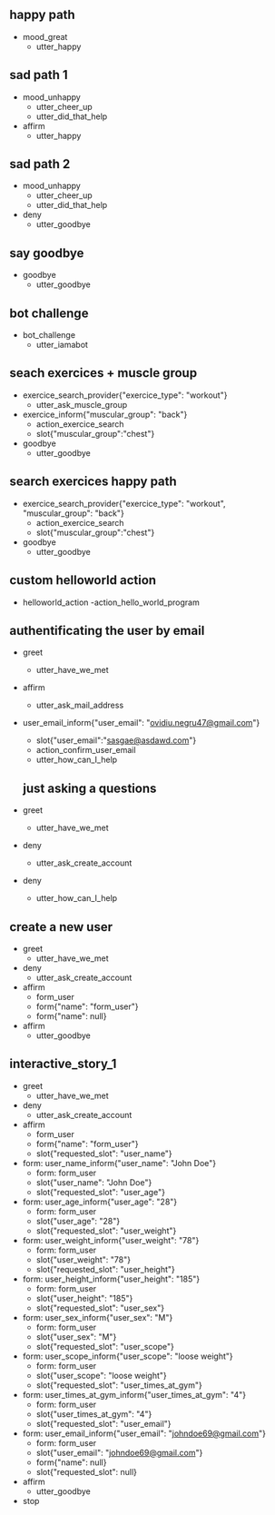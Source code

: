 ## happy path
* mood_great
  - utter_happy

## sad path 1
* mood_unhappy
  - utter_cheer_up
  - utter_did_that_help
* affirm
  - utter_happy

## sad path 2
* mood_unhappy
  - utter_cheer_up
  - utter_did_that_help
* deny
  - utter_goodbye

## say goodbye
* goodbye
  - utter_goodbye

## bot challenge
* bot_challenge
  - utter_iamabot
   
## seach exercices + muscle group
* exercice_search_provider{"exercice_type": "workout"}
   - utter_ask_muscle_group
* exercice_inform{"muscular_group": "back"}
   - action_exercice_search 
   - slot{"muscular_group":"chest"}
* goodbye
   - utter_goodbye
   
 ## search exercices happy path
* exercice_search_provider{"exercice_type": "workout", "muscular_group": "back"}
   - action_exercice_search
   - slot{"muscular_group":"chest"}
* goodbye
   - utter_goodbye  

## custom helloworld action
* helloworld_action
   -action_hello_world_program


## authentificating the user by email
* greet
  - utter_have_we_met
* affirm
  - utter_ask_mail_address
* user_email_inform{"user_email": "ovidiu.negru47@gmail.com"}
  - slot{"user_email":"sasgae@asdawd.com"}
  - action_confirm_user_email
  - utter_how_can_I_help

  ## just asking a questions
* greet
  - utter_have_we_met
* deny
  - utter_ask_create_account
* deny
  - utter_how_can_I_help 
  
## create a new user
* greet
  - utter_have_we_met
* deny
  - utter_ask_create_account
* affirm
  - form_user
  - form{"name": "form_user"}
  - form{"name": null}
* affirm
  - utter_goodbye

## interactive_story_1
* greet
    - utter_have_we_met
* deny
    - utter_ask_create_account
* affirm
    - form_user
    - form{"name": "form_user"}
    - slot{"requested_slot": "user_name"}
* form: user_name_inform{"user_name": "John Doe"}
    - form: form_user
    - slot{"user_name": "John Doe"}
    - slot{"requested_slot": "user_age"}
* form: user_age_inform{"user_age": "28"}
    - form: form_user
    - slot{"user_age": "28"}
    - slot{"requested_slot": "user_weight"}
* form: user_weight_inform{"user_weight": "78"}
    - form: form_user
    - slot{"user_weight": "78"}
    - slot{"requested_slot": "user_height"}
* form: user_height_inform{"user_height": "185"}
    - form: form_user
    - slot{"user_height": "185"}
    - slot{"requested_slot": "user_sex"}
* form: user_sex_inform{"user_sex": "M"}
    - form: form_user
    - slot{"user_sex": "M"}
    - slot{"requested_slot": "user_scope"}
* form: user_scope_inform{"user_scope": "loose weight"}
    - form: form_user
    - slot{"user_scope": "loose weight"}
    - slot{"requested_slot": "user_times_at_gym"}
* form: user_times_at_gym_inform{"user_times_at_gym": "4"}
    - form: form_user
    - slot{"user_times_at_gym": "4"}
    - slot{"requested_slot": "user_email"}
* form: user_email_inform{"user_email": "johndoe69@gmail.com"}
    - form: form_user
    - slot{"user_email": "johndoe69@gmail.com"}
    - form{"name": null}
    - slot{"requested_slot": null}
* affirm
    - utter_goodbye
* stop
